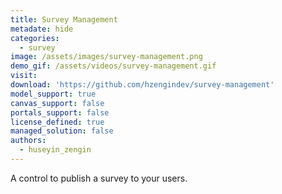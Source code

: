 ```yaml
---
title: Survey Management
metadate: hide
categories:
  - survey
image: /assets/images/survey-management.png
demo_gif: /assets/videos/survey-management.gif
visit: 
download: 'https://github.com/hzengindev/survey-management'
model_support: true
canvas_support: false
portals_support: false
license_defined: true
managed_solution: false
authors:
  - huseyin_zengin
---
```

A control to publish a survey to your users.
